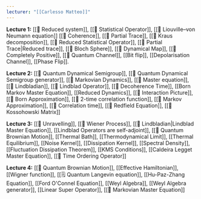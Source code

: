 ```yaml
---
lecturer: "[[Carlesso Matteo]]"
---
```

**Lecture 1:** [[📘 Reduced system]], [[📘 Statistical Operator]], [[📗 Liouville–von Neumann equation]] [[📘 Coherence]], [[📘 Partial Trace]], [[📘 Kraus decomposition]], [[📘 Reduced Statistical Operator]], [[📘 Partial Trace|Reduced trace]], [[📘 Bloch Sphere]], [[📘 Dynamical Map]], [[📘 Completely Positive]], [[📘 Quantum Channel]], [[Bit flip]], [[Depolarisation Channel]], [[Phase Flip]].

**Lecture 2:** [[📘 Quantum Dynamical Semigroup]], [[📘 Quantum Dynamical Semigroup generator]], [[📘 Markovian Dynamics]], [[📘 Master equation]], [[📘 Lindbladian]], [[📘 Lindblad Operator]], [[📘 Decoherence Time]], [[Born Markov Master Equation]], [[Reduced Dynamics]], [[📘 Interaction Picture]], [[📘 Born Approximation]], [[📘 2-time correlation function]], [[📘 Markov Approximation]], [[📘 Correlation time]], [[📘 Redfield Equation]], [[📘 Kossohowski Matrix]]

**Lecture 3:** [[📘 Unravelling]], [[📘 Wiener Process]], [[📘 Lindbladian|Lindblad Master Equation]], [[Lindblad Operators are self-adjoint]], [[📘 Quantum Brownian Motion]], [[Thermal Bath]], [[Thermodynamical Limit]], [[Thermal Equilibrium]], [[Noise Kernel]], [[Dissipation Kernel]], [[Spectral Density]], [[Fluctuation Dissipation Theorem]], [[KMS Conditions]], [[Caldeira Legget Master Equation]], [[📘 Time Ordering Operator]]

**Lecture 4:** [[📘 Quantum Brownian Motion]], [[Effective Hamiltonian]], [[Wigner function]], [[🗒️ Quantum Langevin equation]], [[Hu-Paz-Zhang Equation]], [[Ford O'Connel Equation]], [[Weyl Algebra]], [[Weyl Algebra generator]], [[Linear Super Operator]], [[📘 Markovian Master Equation]]